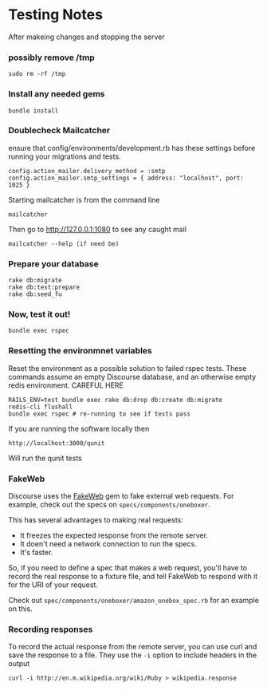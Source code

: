 # Testing Notes

After makeing changes and stopping the server

### possibly remove /tmp

    sudo rm -rf /tmp 

### Install any needed gems

    bundle install 

### Doublecheck Mailcatcher

ensure that config/environments/development.rb has these settings before running your migrations and tests.

    config.action_mailer.delivery_method = :smtp
    config.action_mailer.smtp_settings = { address: "localhost", port: 1025 }

Starting mailcatcher is from the command line

    mailcatcher
    
Then go to http://127.0.0.1:1080 to see any caught mail

    mailcatcher --help (if need be)

### Prepare your database

    rake db:migrate
    rake db:test:prepare
    rake db:seed_fu

### Now, test it out!

    bundle exec rspec

### Resetting the environmnet variables

Reset the environment as a possible solution to failed rspec tests.
These commands assume an empty Discourse database, and an otherwise empty redis environment. CAREFUL HERE

    RAILS_ENV=test bundle exec rake db:drop db:create db:migrate
    redis-cli flushall
    bundle exec rspec # re-running to see if tests pass

If you are running the software locally then 

    http://localhost:3000/qunit
    
Will run the qunit tests

### FakeWeb

Discourse uses the [FakeWeb](https://github.com/chrisk/fakeweb) gem to fake external web 
requests.
For example, check out the specs on `specs/components/oneboxer`.

This has several advantages to making real requests:

* It freezes the expected response from the remote server.
* It doen't need a network connection to run the specs.
* It's faster.

So, if you need to define a spec that makes a web request, you'll have to record 
the real response to a fixture file, and tell FakeWeb to respond with it for the 
URI of your request.

Check out `spec/components/oneboxer/amazon_onebox_spec.rb` for an example on 
this.

### Recording responses

To record the actual response from the remote server, you can use curl and save the response to a file. They use the `-i` option to include headers in the output

    curl -i http://en.m.wikipedia.org/wiki/Ruby > wikipedia.response

